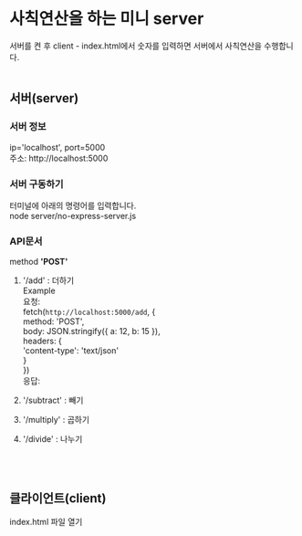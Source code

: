 
# 사칙연산을 하는 미니 server
서버를 켠 후 client - index.html에서
숫자를 입력하면 서버에서 사칙연산을 수행합니다.
<br>
<br>
## 서버(server) <br>
### 서버 정보 <br>
ip='localhost', port=5000 <br>
주소: http://localhost:5000 <br>
### 서버 구동하기
터미널에 아래의 명령어를 입력합니다. <br>
node server/no-express-server.js <br>
### API문서
method **'POST'** <br>
1. '/add' : 더하기 <br>
Example <br>
요청: <br>
fetch(`http://localhost:5000/add`, { <br>
      method: 'POST', <br>
      body: JSON.stringify({ a: 12, b: 15 }), <br>
      headers: { <br> 
        'content-type': 'text/json' <br>
      } <br>
 })<br>
응답: <br>

2. '/subtract' : 빼기
3. '/multiply' : 곱하기
4. '/divide' : 나누기

<br>
<br>

## 클라이언트(client)
index.html 파일 열기
